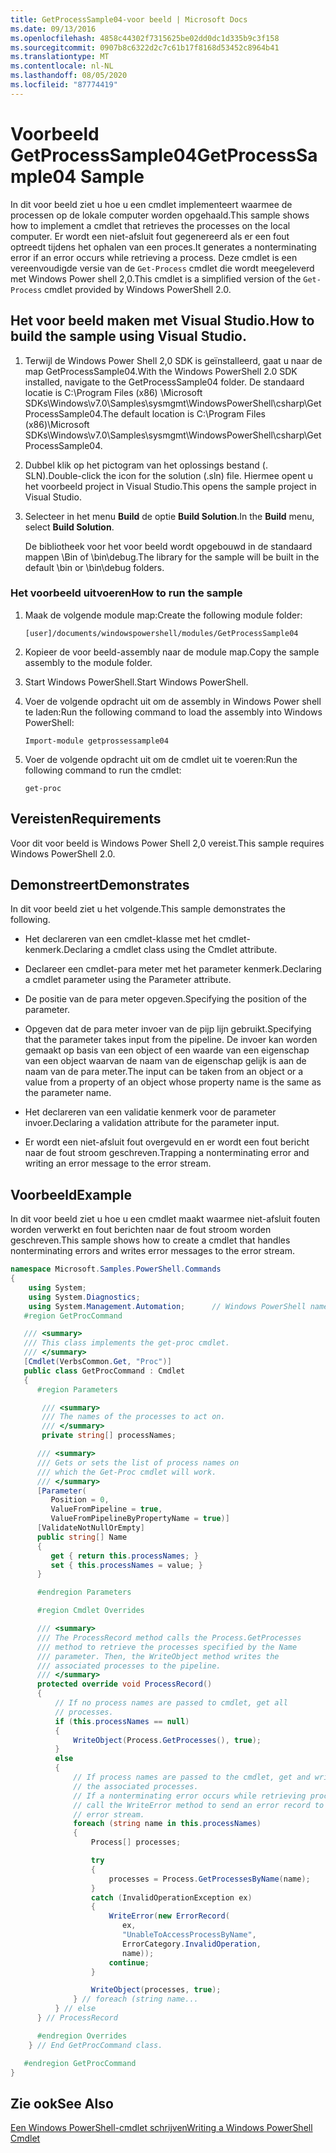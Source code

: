 ```yaml
---
title: GetProcessSample04-voor beeld | Microsoft Docs
ms.date: 09/13/2016
ms.openlocfilehash: 4858c44302f7315625be02dd0dc1d335b9c3f158
ms.sourcegitcommit: 0907b8c6322d2c7c61b17f8168d53452c8964b41
ms.translationtype: MT
ms.contentlocale: nl-NL
ms.lasthandoff: 08/05/2020
ms.locfileid: "87774419"
---
```

# <a name="getprocesssample04-sample"></a><span data-ttu-id="75690-102">Voorbeeld GetProcessSample04</span><span class="sxs-lookup"><span data-stu-id="75690-102">GetProcessSample04 Sample</span></span>

<span data-ttu-id="75690-103">In dit voor beeld ziet u hoe u een cmdlet implementeert waarmee de processen op de lokale computer worden opgehaald.</span><span class="sxs-lookup"><span data-stu-id="75690-103">This sample shows how to implement a cmdlet that retrieves the processes on the local computer.</span></span> <span data-ttu-id="75690-104">Er wordt een niet-afsluit fout gegenereerd als er een fout optreedt tijdens het ophalen van een proces.</span><span class="sxs-lookup"><span data-stu-id="75690-104">It generates a nonterminating error if an error occurs while retrieving a process.</span></span> <span data-ttu-id="75690-105">Deze cmdlet is een vereenvoudigde versie van de `Get-Process` cmdlet die wordt meegeleverd met Windows Power shell 2,0.</span><span class="sxs-lookup"><span data-stu-id="75690-105">This cmdlet is a simplified version of the `Get-Process` cmdlet provided by Windows PowerShell 2.0.</span></span>

## <a name="how-to-build-the-sample-using-visual-studio"></a><span data-ttu-id="75690-106">Het voor beeld maken met Visual Studio.</span><span class="sxs-lookup"><span data-stu-id="75690-106">How to build the sample using Visual Studio.</span></span>

1. <span data-ttu-id="75690-107">Terwijl de Windows Power Shell 2,0 SDK is geïnstalleerd, gaat u naar de map GetProcessSample04.</span><span class="sxs-lookup"><span data-stu-id="75690-107">With the Windows PowerShell 2.0 SDK installed, navigate to the GetProcessSample04 folder.</span></span> <span data-ttu-id="75690-108">De standaard locatie is C:\Program Files (x86) \Microsoft SDKs\Windows\v7.0\Samples\sysmgmt\WindowsPowerShell\csharp\GetProcessSample04.</span><span class="sxs-lookup"><span data-stu-id="75690-108">The default location is C:\Program Files (x86)\Microsoft SDKs\Windows\v7.0\Samples\sysmgmt\WindowsPowerShell\csharp\GetProcessSample04.</span></span>

2. <span data-ttu-id="75690-109">Dubbel klik op het pictogram van het oplossings bestand (. SLN).</span><span class="sxs-lookup"><span data-stu-id="75690-109">Double-click the icon for the solution (.sln) file.</span></span> <span data-ttu-id="75690-110">Hiermee opent u het voorbeeld project in Visual Studio.</span><span class="sxs-lookup"><span data-stu-id="75690-110">This opens the sample project in Visual Studio.</span></span>

3. <span data-ttu-id="75690-111">Selecteer in het menu **Build** de optie **Build Solution**.</span><span class="sxs-lookup"><span data-stu-id="75690-111">In the **Build** menu, select **Build Solution**.</span></span>

    <span data-ttu-id="75690-112">De bibliotheek voor het voor beeld wordt opgebouwd in de standaard mappen \Bin of \bin\debug.</span><span class="sxs-lookup"><span data-stu-id="75690-112">The library for the sample will be built in the default \bin or \bin\debug folders.</span></span>

### <a name="how-to-run-the-sample"></a><span data-ttu-id="75690-113">Het voorbeeld uitvoeren</span><span class="sxs-lookup"><span data-stu-id="75690-113">How to run the sample</span></span>

1. <span data-ttu-id="75690-114">Maak de volgende module map:</span><span class="sxs-lookup"><span data-stu-id="75690-114">Create the following module folder:</span></span>

    `[user]/documents/windowspowershell/modules/GetProcessSample04`

2. <span data-ttu-id="75690-115">Kopieer de voor beeld-assembly naar de module map.</span><span class="sxs-lookup"><span data-stu-id="75690-115">Copy the sample assembly to the module folder.</span></span>

3. <span data-ttu-id="75690-116">Start Windows PowerShell.</span><span class="sxs-lookup"><span data-stu-id="75690-116">Start Windows PowerShell.</span></span>

4. <span data-ttu-id="75690-117">Voer de volgende opdracht uit om de assembly in Windows Power shell te laden:</span><span class="sxs-lookup"><span data-stu-id="75690-117">Run the following command to load the assembly into Windows PowerShell:</span></span>

    `Import-module getprossessample04`

5. <span data-ttu-id="75690-118">Voer de volgende opdracht uit om de cmdlet uit te voeren:</span><span class="sxs-lookup"><span data-stu-id="75690-118">Run the following command to run the cmdlet:</span></span>

    `get-proc`

## <a name="requirements"></a><span data-ttu-id="75690-119">Vereisten</span><span class="sxs-lookup"><span data-stu-id="75690-119">Requirements</span></span>

<span data-ttu-id="75690-120">Voor dit voor beeld is Windows Power Shell 2,0 vereist.</span><span class="sxs-lookup"><span data-stu-id="75690-120">This sample requires Windows PowerShell 2.0.</span></span>

## <a name="demonstrates"></a><span data-ttu-id="75690-121">Demonstreert</span><span class="sxs-lookup"><span data-stu-id="75690-121">Demonstrates</span></span>

<span data-ttu-id="75690-122">In dit voor beeld ziet u het volgende.</span><span class="sxs-lookup"><span data-stu-id="75690-122">This sample demonstrates the following.</span></span>

- <span data-ttu-id="75690-123">Het declareren van een cmdlet-klasse met het cmdlet-kenmerk.</span><span class="sxs-lookup"><span data-stu-id="75690-123">Declaring a cmdlet class using the Cmdlet attribute.</span></span>

- <span data-ttu-id="75690-124">Declareer een cmdlet-para meter met het parameter kenmerk.</span><span class="sxs-lookup"><span data-stu-id="75690-124">Declaring a cmdlet parameter using the Parameter attribute.</span></span>

- <span data-ttu-id="75690-125">De positie van de para meter opgeven.</span><span class="sxs-lookup"><span data-stu-id="75690-125">Specifying the position of the parameter.</span></span>

- <span data-ttu-id="75690-126">Opgeven dat de para meter invoer van de pijp lijn gebruikt.</span><span class="sxs-lookup"><span data-stu-id="75690-126">Specifying that the parameter takes input from the pipeline.</span></span> <span data-ttu-id="75690-127">De invoer kan worden gemaakt op basis van een object of een waarde van een eigenschap van een object waarvan de naam van de eigenschap gelijk is aan de naam van de para meter.</span><span class="sxs-lookup"><span data-stu-id="75690-127">The input can be taken from an object or a value from a property of an object whose property name is the same as the parameter name.</span></span>

- <span data-ttu-id="75690-128">Het declareren van een validatie kenmerk voor de parameter invoer.</span><span class="sxs-lookup"><span data-stu-id="75690-128">Declaring a validation attribute for the parameter input.</span></span>

- <span data-ttu-id="75690-129">Er wordt een niet-afsluit fout overgevuld en er wordt een fout bericht naar de fout stroom geschreven.</span><span class="sxs-lookup"><span data-stu-id="75690-129">Trapping a nonterminating error and writing an error message to the error stream.</span></span>

## <a name="example"></a><span data-ttu-id="75690-130">Voorbeeld</span><span class="sxs-lookup"><span data-stu-id="75690-130">Example</span></span>

<span data-ttu-id="75690-131">In dit voor beeld ziet u hoe u een cmdlet maakt waarmee niet-afsluit fouten worden verwerkt en fout berichten naar de fout stroom worden geschreven.</span><span class="sxs-lookup"><span data-stu-id="75690-131">This sample shows how to create a cmdlet that handles nonterminating errors and writes error messages to the error stream.</span></span>

```csharp
namespace Microsoft.Samples.PowerShell.Commands
{
    using System;
    using System.Diagnostics;
    using System.Management.Automation;      // Windows PowerShell namespace.
   #region GetProcCommand

   /// <summary>
   /// This class implements the get-proc cmdlet.
   /// </summary>
   [Cmdlet(VerbsCommon.Get, "Proc")]
   public class GetProcCommand : Cmdlet
   {
      #region Parameters

       /// <summary>
       /// The names of the processes to act on.
       /// </summary>
       private string[] processNames;

      /// <summary>
      /// Gets or sets the list of process names on
      /// which the Get-Proc cmdlet will work.
      /// </summary>
      [Parameter(
         Position = 0,
         ValueFromPipeline = true,
         ValueFromPipelineByPropertyName = true)]
      [ValidateNotNullOrEmpty]
      public string[] Name
      {
         get { return this.processNames; }
         set { this.processNames = value; }
      }

      #endregion Parameters

      #region Cmdlet Overrides

      /// <summary>
      /// The ProcessRecord method calls the Process.GetProcesses
      /// method to retrieve the processes specified by the Name
      /// parameter. Then, the WriteObject method writes the
      /// associated processes to the pipeline.
      /// </summary>
      protected override void ProcessRecord()
      {
          // If no process names are passed to cmdlet, get all
          // processes.
          if (this.processNames == null)
          {
              WriteObject(Process.GetProcesses(), true);
          }
          else
          {
              // If process names are passed to the cmdlet, get and write
              // the associated processes.
              // If a nonterminating error occurs while retrieving processes,
              // call the WriteError method to send an error record to the
              // error stream.
              foreach (string name in this.processNames)
              {
                  Process[] processes;

                  try
                  {
                      processes = Process.GetProcessesByName(name);
                  }
                  catch (InvalidOperationException ex)
                  {
                      WriteError(new ErrorRecord(
                         ex,
                         "UnableToAccessProcessByName",
                         ErrorCategory.InvalidOperation,
                         name));
                      continue;
                  }

                  WriteObject(processes, true);
              } // foreach (string name...
          } // else
      } // ProcessRecord

      #endregion Overrides
    } // End GetProcCommand class.

   #endregion GetProcCommand
}
```

## <a name="see-also"></a><span data-ttu-id="75690-132">Zie ook</span><span class="sxs-lookup"><span data-stu-id="75690-132">See Also</span></span>

[<span data-ttu-id="75690-133">Een Windows PowerShell-cmdlet schrijven</span><span class="sxs-lookup"><span data-stu-id="75690-133">Writing a Windows PowerShell Cmdlet</span></span>](./writing-a-windows-powershell-cmdlet.md)
